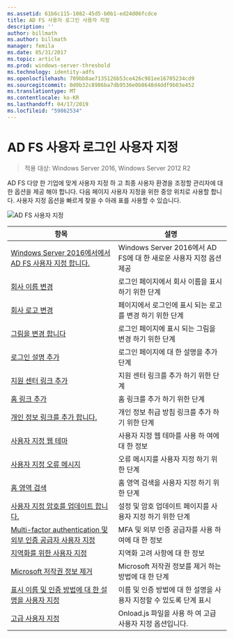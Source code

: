 ```yaml
---
ms.assetid: 61b6c115-1082-45d5-b0b1-ed24d06fcdce
title: AD FS 사용자 로그인 사용자 지정
description: ''
author: billmath
ms.author: billmath
manager: femila
ms.date: 05/31/2017
ms.topic: article
ms.prod: windows-server-threshold
ms.technology: identity-adfs
ms.openlocfilehash: 709bb8ae7135126b53ce426c981ee16705234cd9
ms.sourcegitcommit: 0d0b32c8986ba7db9536e0b8648d4ddf9b03e452
ms.translationtype: MT
ms.contentlocale: ko-KR
ms.lasthandoff: 04/17/2019
ms.locfileid: "59862534"
---
```

# <a name="ad-fs-user-sign-in-customization"></a>AD FS 사용자 로그인 사용자 지정

>적용 대상: Windows Server 2016, Windows Server 2012 R2

AD FS 다양 한 기업에 맞게 사용자 지정 하 고 최종 사용자 환경을 조정할 관리자에 대 한 옵션을 제공 해야 합니다.  다음 페이지 사용자 지정을 위한 중앙 위치로 사용할 합니다.  사용자 지정 옵션을 빠르게 찾을 수 아래 표를 사용할 수 있습니다.



![AD FS 사용자 지정](media/AD-FS-user-sign-in-customization/ADFS_Blue_Custom2.png) 
    
  







항목|설명|
-----|-----|
[Windows Server 2016에서에서 AD FS 사용자 지정 합니다.](AD-FS-Customization-in-Windows-Server-2016.md)|Windows Server 2016에서 AD FS에 대 한 새로운 사용자 지정 옵션 제공|
[회사 이름 변경](Change-the-company-name-on-the-AD-FS-sign-in-page.md)|로그인 페이지에서 회사 이름을 표시 하기 위한 단계|
[회사 로고 변경](Change-the-company-logo-on-the-AD-FS-sign-in-page.md)|페이지에서 로그인에 표시 되는 로고를 변경 하기 위한 단계|
[그림을 변경 합니다](Change-the-illustration-on-the-AD-FS-sign-in-page.md)|로그인 페이지에 표시 되는 그림을 변경 하기 위한 단계|
[로그인 설명 추가](Add-sign-in-page-description.md)|로그인 페이지에 대 한 설명을 추가 단계|
[지원 센터 링크 추가](Add-Help-Desk-Link.md)|지원 센터 링크를 추가 하기 위한 단계|
[홈 링크 추가](Add-Home-Link.md)|홈 링크를 추가 하기 위한 단계|
[개인 정보 링크를 추가 합니다.](Add-Privacy-Link.md)|개인 정보 취급 방침 링크를 추가 하기 위한 단계|
[사용자 지정 웹 테마](Custom-Web-Themes-in-AD-FS.md)|사용자 지정 웹 테마를 사용 하 여에 대 한 정보
[사용자 지정 오류 메시지](Custom-error-messages-for-AD-FS-sign-in-page.md)|오류 메시지를 사용자 지정 하기 위한 단계
[홈 영역 검색](Home-Realm-Discovery-Customization.md)|홈 영역 검색을 사용자 지정 하기 위한 단계|
[사용자 지정 암호를 업데이트 합니다.](Update-password-customization.md)|설정 및 암호 업데이트 페이지를 사용자 지정 하기 위한 단계|
[Multi-factor authentication 및 외부 인증 공급자 사용자 지정](Multi-factor-authentication-and-external-auth-providers-customization.md)|MFA 및 외부 인증 공급자를 사용 하 여에 대 한 정보|
[지역화를 위한 사용자 지정](Customization-for-Localization.md)|지역화 고려 사항에 대 한 정보
[Microsoft 저작권 정보 제거](Remove-the-Microsoft-copyright.md)|Microsoft 저작권 정보를 제거 하는 방법에 대 한 단계
[표시 이름 및 인증 방법에 대 한 설명을 사용자 지정](Customize-the-display-names-and-descriptions-for-authentication-methods.md)|이름 및 인증 방법에 대 한 설명을 사용자 지정할 수 있도록 단계 표시
[고급 사용자 지정](Advanced-Customization-of-AD-FS-Sign-in-Pages.md)|Onload.js 파일을 사용 하 여 고급 사용자 지정 옵션입니다.




